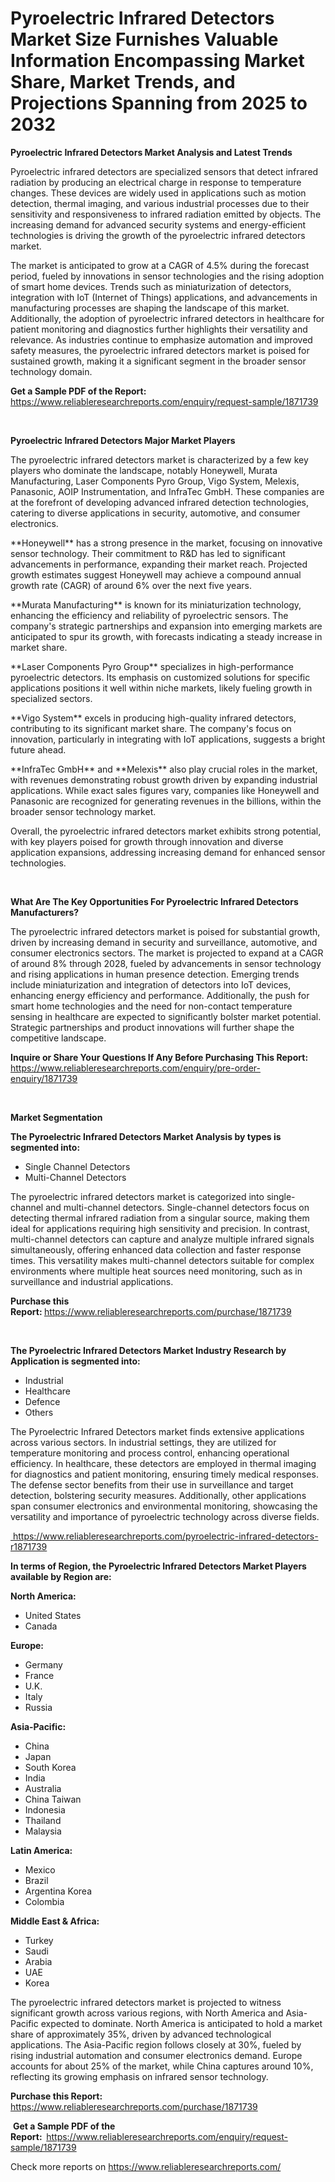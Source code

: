 <p><h1>Pyroelectric Infrared Detectors Market Size Furnishes Valuable Information Encompassing Market Share, Market Trends, and Projections Spanning from 2025 to 2032</h1></p><p><strong>Pyroelectric Infrared Detectors Market Analysis and Latest Trends</strong></p>
<p><p>Pyroelectric infrared detectors are specialized sensors that detect infrared radiation by producing an electrical charge in response to temperature changes. These devices are widely used in applications such as motion detection, thermal imaging, and various industrial processes due to their sensitivity and responsiveness to infrared radiation emitted by objects. The increasing demand for advanced security systems and energy-efficient technologies is driving the growth of the pyroelectric infrared detectors market.</p><p>The market is anticipated to grow at a CAGR of 4.5% during the forecast period, fueled by innovations in sensor technologies and the rising adoption of smart home devices. Trends such as miniaturization of detectors, integration with IoT (Internet of Things) applications, and advancements in manufacturing processes are shaping the landscape of this market. Additionally, the adoption of pyroelectric infrared detectors in healthcare for patient monitoring and diagnostics further highlights their versatility and relevance. As industries continue to emphasize automation and improved safety measures, the pyroelectric infrared detectors market is poised for sustained growth, making it a significant segment in the broader sensor technology domain.</p></p>
<p><strong>Get a Sample PDF of the Report:&nbsp;</strong> <a href="https://www.reliableresearchreports.com/enquiry/request-sample/1871739?utm_campaign=2657&utm_medium=2&utm_source=Github&utm_content=ia&utm_term=08042025&utm_id=pyroelectric-infrared-detectors">https://www.reliableresearchreports.com/enquiry/request-sample/1871739</a></p>
<p>&nbsp;</p>
<p><strong>Pyroelectric Infrared Detectors Major Market Players</strong></p>
<p><p>The pyroelectric infrared detectors market is characterized by a few key players who dominate the landscape, notably Honeywell, Murata Manufacturing, Laser Components Pyro Group, Vigo System, Melexis, Panasonic, AOIP Instrumentation, and InfraTec GmbH. These companies are at the forefront of developing advanced infrared detection technologies, catering to diverse applications in security, automotive, and consumer electronics.</p><p>**Honeywell** has a strong presence in the market, focusing on innovative sensor technology. Their commitment to R&D has led to significant advancements in performance, expanding their market reach. Projected growth estimates suggest Honeywell may achieve a compound annual growth rate (CAGR) of around 6% over the next five years.</p><p>**Murata Manufacturing** is known for its miniaturization technology, enhancing the efficiency and reliability of pyroelectric sensors. The company's strategic partnerships and expansion into emerging markets are anticipated to spur its growth, with forecasts indicating a steady increase in market share.</p><p>**Laser Components Pyro Group** specializes in high-performance pyroelectric detectors. Its emphasis on customized solutions for specific applications positions it well within niche markets, likely fueling growth in specialized sectors.</p><p>**Vigo System** excels in producing high-quality infrared detectors, contributing to its significant market share. The company's focus on innovation, particularly in integrating with IoT applications, suggests a bright future ahead.</p><p>**InfraTec GmbH** and **Melexis** also play crucial roles in the market, with revenues demonstrating robust growth driven by expanding industrial applications. While exact sales figures vary, companies like Honeywell and Panasonic are recognized for generating revenues in the billions, within the broader sensor technology market.</p><p>Overall, the pyroelectric infrared detectors market exhibits strong potential, with key players poised for growth through innovation and diverse application expansions, addressing increasing demand for enhanced sensor technologies.</p></p>
<p>&nbsp;</p>
<p><strong>What Are The Key Opportunities For Pyroelectric Infrared Detectors Manufacturers?</strong></p>
<p><p>The pyroelectric infrared detectors market is poised for substantial growth, driven by increasing demand in security and surveillance, automotive, and consumer electronics sectors. The market is projected to expand at a CAGR of around 8% through 2028, fueled by advancements in sensor technology and rising applications in human presence detection. Emerging trends include miniaturization and integration of detectors into IoT devices, enhancing energy efficiency and performance. Additionally, the push for smart home technologies and the need for non-contact temperature sensing in healthcare are expected to significantly bolster market potential. Strategic partnerships and product innovations will further shape the competitive landscape.</p></p>
<p><strong>Inquire or Share Your Questions If Any Before Purchasing This Report:</strong> <a href="https://www.reliableresearchreports.com/enquiry/pre-order-enquiry/1871739?utm_campaign=2657&utm_medium=2&utm_source=Github&utm_content=ia&utm_term=08042025&utm_id=pyroelectric-infrared-detectors">https://www.reliableresearchreports.com/enquiry/pre-order-enquiry/1871739</a></p>
<p>&nbsp;</p>
<p><strong>Market Segmentation</strong></p>
<p><strong>The Pyroelectric Infrared Detectors Market Analysis by types is segmented into:</strong></p>
<p><ul><li>Single Channel Detectors</li><li>Multi-Channel Detectors</li></ul></p>
<p><p>The pyroelectric infrared detectors market is categorized into single-channel and multi-channel detectors. Single-channel detectors focus on detecting thermal infrared radiation from a singular source, making them ideal for applications requiring high sensitivity and precision. In contrast, multi-channel detectors can capture and analyze multiple infrared signals simultaneously, offering enhanced data collection and faster response times. This versatility makes multi-channel detectors suitable for complex environments where multiple heat sources need monitoring, such as in surveillance and industrial applications.</p></p>
<p><strong>Purchase this Report:&nbsp;</strong><a href="https://www.reliableresearchreports.com/purchase/1871739?utm_campaign=2657&utm_medium=2&utm_source=Github&utm_content=ia&utm_term=08042025&utm_id=pyroelectric-infrared-detectors">https://www.reliableresearchreports.com/purchase/1871739</a></p>
<p>&nbsp;</p>
<p><strong>The Pyroelectric Infrared Detectors Market Industry Research by Application is segmented into:</strong></p>
<p><ul><li>Industrial</li><li>Healthcare</li><li>Defence</li><li>Others</li></ul></p>
<p><p>The Pyroelectric Infrared Detectors market finds extensive applications across various sectors. In industrial settings, they are utilized for temperature monitoring and process control, enhancing operational efficiency. In healthcare, these detectors are employed in thermal imaging for diagnostics and patient monitoring, ensuring timely medical responses. The defense sector benefits from their use in surveillance and target detection, bolstering security measures. Additionally, other applications span consumer electronics and environmental monitoring, showcasing the versatility and importance of pyroelectric technology across diverse fields.</p></p>
<p><a href="https://www.reliableresearchreports.com/pyroelectric-infrared-detectors-r1871739?utm_campaign=2657&utm_medium=2&utm_source=Github&utm_content=ia&utm_term=08042025&utm_id=pyroelectric-infrared-detectors">&nbsp;https://www.reliableresearchreports.com/pyroelectric-infrared-detectors-r1871739</a></p>
<p><strong>In terms of Region, the Pyroelectric Infrared Detectors Market Players available by Region are:</strong></p>
<p>
    <p> <strong> North America: </strong>
        <ul>
            <li>United States</li>
            <li>Canada</li>
        </ul>
        </p> 
    <p> <strong> Europe: </strong>
        <ul>
            <li>Germany</li>
            <li>France</li>
            <li>U.K.</li>
            <li>Italy</li>
            <li>Russia</li>
        </ul>
        </p> 
    <p> <strong> Asia-Pacific: </strong>
        <ul>
            <li>China</li>
            <li>Japan</li>
            <li>South Korea</li>
            <li>India</li>
            <li>Australia</li>
            <li>China Taiwan</li>
            <li>Indonesia</li>
            <li>Thailand</li>
            <li>Malaysia</li>
        </ul>
        </p> 
    <p> <strong> Latin America: </strong>
        <ul>
            <li>Mexico</li>
            <li>Brazil</li>
            <li>Argentina Korea</li>
            <li>Colombia</li>
        </ul>
        </p> 
    <p> <strong> Middle East & Africa: </strong>
        <ul>
            <li>Turkey</li>
            <li>Saudi</li>
            <li>Arabia</li>
            <li>UAE</li>
            <li>Korea</li>
        </ul>
    </p>
    </p>
<p><p>The pyroelectric infrared detectors market is projected to witness significant growth across various regions, with North America and Asia-Pacific expected to dominate. North America is anticipated to hold a market share of approximately 35%, driven by advanced technological applications. The Asia-Pacific region follows closely at 30%, fueled by rising industrial automation and consumer electronics demand. Europe accounts for about 25% of the market, while China captures around 10%, reflecting its growing emphasis on infrared sensor technology.</p></p>
<p><strong>Purchase this Report: </strong><a href="https://www.reliableresearchreports.com/purchase/1871739?utm_campaign=2657&utm_medium=2&utm_source=Github&utm_content=ia&utm_term=08042025&utm_id=pyroelectric-infrared-detectors">https://www.reliableresearchreports.com/purchase/1871739</a></p>
<p>&nbsp;<strong>Get a Sample PDF of the Report:&nbsp;&nbsp;</strong><a href="https://www.reliableresearchreports.com/enquiry/request-sample/1871739?utm_campaign=2657&utm_medium=2&utm_source=Github&utm_content=ia&utm_term=08042025&utm_id=pyroelectric-infrared-detectors">https://www.reliableresearchreports.com/enquiry/request-sample/1871739</a></p>
<p><strong></strong></p>
<p>Check more reports on <a href="https://www.reliableresearchreports.com/?utm_campaign=2657&utm_medium=2&utm_source=Github&utm_content=ia&utm_term=08042025&utm_id=pyroelectric-infrared-detectors">https://www.reliableresearchreports.com/</a></p>